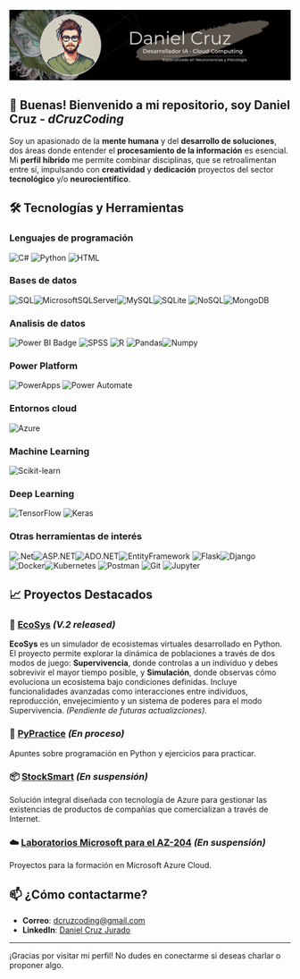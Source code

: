 ![Banner para Github](banner-github.png)

## 👋 Buenas! Bienvenido a mi repositorio, soy Daniel Cruz - *dCruzCoding*

Soy un apasionado de la **mente humana** y del **desarrollo de soluciones**, dos áreas donde entender el **procesamiento de la información** es esencial. Mi **perfil híbrido** me permite combinar disciplinas, que se retroalimentan entre sí, impulsando con **creatividad** y **dedicación** proyectos del sector **tecnológico** y/o **neurocientífico**.


## 🛠️ Tecnologías y Herramientas

### Lenguajes de programación
![C#](https://img.shields.io/badge/c%23-%2368217A.svg?style=for-the-badge&logo=csharp&logoColor=white) ![Python](https://img.shields.io/badge/python-3670A0?style=for-the-badge&logo=python&logoColor=ffdd54) ![HTML](https://img.shields.io/badge/html5-%23E34F26.svg?style=for-the-badge&logo=html5&logoColor=white)

### Bases de datos
![SQL](https://img.shields.io/badge/sql-%23008080.svg?style=for-the-badge)![MicrosoftSQLServer](https://img.shields.io/badge/Microsoft%20SQL%20Sever-00ADAD?style=for-the-badge&logo=microsoft%20sql%20server&logoColor=white)![MySQL](https://img.shields.io/badge/mysql-%234479a1.svg?style=for-the-badge&logo=mysql&logoColor=white)![SQLite](https://img.shields.io/badge/sqlite-%23003b57.svg?style=for-the-badge&logo=sqlite&logoColor=white)   ![NoSQL](https://img.shields.io/badge/NoSQL-%232E692E.svg?style=for-the-badge)![MongoDB](https://img.shields.io/badge/MongoDB-%2359C256.svg?style=for-the-badge&logo=mongodb&logoColor=white)

### Analisis de datos
![Power BI Badge](https://img.shields.io/badge/Power%20BI-%23C2A13D.svg?style=for-the-badge&logo=powerbi&logoColor=white) ![SPSS](https://img.shields.io/badge/spss-%23ee4353.svg?style=for-the-badge&logo=spss&logoColor=white) ![R](https://img.shields.io/badge/r-%23425A7D.svg?style=for-the-badge&logo=r&logoColor=white) ![Pandas](https://img.shields.io/badge/pandas-%23150458.svg?style=for-the-badge&logo=pandas&logoColor=white)![Numpy](https://img.shields.io/badge/numpy-%23013243.svg?style=for-the-badge&logo=numpy&logoColor=white)

### Power Platform
![PowerApps](https://img.shields.io/badge/Power%20Apps-%23D5006D.svg?style=for-the-badge&logo=powerapps&logoColor=white) ![Power Automate](https://img.shields.io/badge/Power%20Automate-%230A64A4.svg?style=for-the-badge&logo=powerautomate&logoColor=white)

### Entornos cloud
![Azure](https://img.shields.io/badge/azure-%230072C6.svg?style=for-the-badge&logo=microsoftazure&logoColor=white) 

### Machine Learning
![Scikit-learn](https://img.shields.io/badge/scikit--learn-%23F7931E.svg?style=for-the-badge&logo=scikit-learn&logoColor=white)

### Deep Learning
![TensorFlow](https://img.shields.io/badge/TensorFlow-%23FF6F00.svg?style=for-the-badge&logo=tensorflow&logoColor=white) ![Keras](https://img.shields.io/badge/Keras-%23D00000.svg?style=for-the-badge&logo=keras&logoColor=white)

### Otras herramientas de interés
![.Net](https://img.shields.io/badge/.NET-%235C2D91.svg?style=for-the-badge&logo=.net&logoColor=white)![ASP.NET](https://img.shields.io/badge/ASP.NET-%234F3C61.svg?style=for-the-badge&logo=aspnetcore&logoColor=white)![ADO.NET](https://img.shields.io/badge/ADO.NET-%234C2578.svg?style=for-the-badge&logo=adonet&logoColor=white)![EntityFramework](https://img.shields.io/badge/Entity%20Framework-%237B3CC2.svg?style=for-the-badge&logo=ef&logoColor=white)   ![Flask](https://img.shields.io/badge/flask-%23000.svg?style=for-the-badge&logo=flask&logoColor=white)![Django](https://img.shields.io/badge/Django-%23092E20.svg?style=for-the-badge&logo=django&logoColor=white)   
![Docker](https://img.shields.io/badge/docker-%230db7ed.svg?style=for-the-badge&logo=docker&logoColor=white)![Kubernetes](https://img.shields.io/badge/kubernetes-%23326ce5.svg?style=for-the-badge&logo=kubernetes&logoColor=white)   ![Postman](https://img.shields.io/badge/Postman-%23D95C2F.svg?style=for-the-badge&logo=postman&logoColor=white) ![Git](https://img.shields.io/badge/Git-%23F05032.svg?style=for-the-badge&logo=git&logoColor=white) ![Jupyter](https://img.shields.io/badge/Jupyter-%23F37626.svg?style=for-the-badge&logo=jupyter&logoColor=white)


## 📈 Proyectos Destacados

### 🌿 [EcoSys](https://github.com/dCruzCoding/EcoSys.git)     *(V.2 released)*
**EcoSys** es un simulador de ecosistemas virtuales desarrollado en Python. El proyecto permite explorar la dinámica de poblaciones a través de dos modos de juego: **Supervivencia**, donde controlas a un individuo y debes sobrevivir el mayor tiempo posible, y **Simulación**, donde observas cómo evoluciona un ecosistema bajo condiciones definidas. Incluye funcionalidades avanzadas como interacciones entre individuos, reproducción, envejecimiento y un sistema de poderes para el modo Supervivencia. *(Pendiente de futuras actualizciones).*

### 🐍 [PyPractice](https://github.com/dCruzCoding/PyPractice.git)     *(En proceso)*
Apuntes sobre programación en Python y ejercicios para practicar.

### 📦 [StockSmart](https://github.com/dCruzCoding/stocksmart.git)     *(En suspensión)*
Solución integral diseñada con tecnología de Azure para gestionar las existencias de productos de compañías que comercializan a través de Internet.

### ☁️ [Laboratorios Microsoft para el AZ-204](https://github.com/dCruzCoding/MicrosoftLabs-AZ204.git)     *(En suspensión)*
Proyectos para la formación en Microsoft Azure Cloud.

## 📫 ¿Cómo contactarme?

- **Correo**: [dcruzcoding@gmail.com](mailto:dcruzcoding@gmail.com)
- **LinkedIn**: [Daniel Cruz Jurado](https://www.linkedin.com/in/daniel-cruzjurado)

---

¡Gracias por visitar mi perfil! No dudes en conectarme si deseas charlar o proponer algo.
